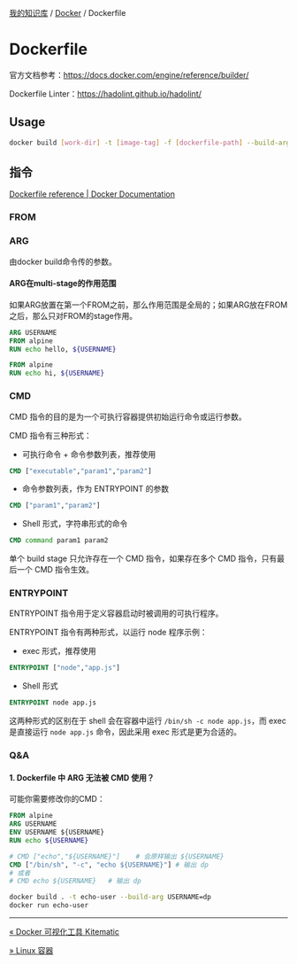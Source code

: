 [我的知识库](../README.md) / [Docker](zz_generated_mdi.md) / Dockerfile

# Dockerfile

官方文档参考：<https://docs.docker.com/engine/reference/builder/>

Dockerfile Linter：<https://hadolint.github.io/hadolint/>

## Usage

```bash
docker build [work-dir] -t [image-tag] -f [dockerfile-path] --build-arg [arg-key]=[arg-value]
```

## 指令

[Dockerfile reference | Docker Documentation](https://docs.docker.com/engine/reference/builder/#from)

### FROM

### ARG

由docker build命令传的参数。

#### ARG在multi-stage的作用范围

如果ARG放置在第一个FROM之前，那么作用范围是全局的；如果ARG放在FROM之后，那么只对FROM的stage作用。

```dockerfile
ARG USERNAME
FROM alpine
RUN echo hello, ${USERNAME}

FROM alpine
RUN echo hi, ${USERNAME}
```

### CMD

CMD 指令的目的是为一个可执行容器提供初始运行命令或运行参数。

CMD 指令有三种形式：

- 可执行命令 + 命令参数列表，推荐使用

```dockerfile
CMD ["executable","param1","param2"]
```

- 命令参数列表，作为 ENTRYPOINT 的参数

```dockerfile
CMD ["param1","param2"]
```

- Shell 形式，字符串形式的命令

```dockerfile
CMD command param1 param2
```

单个 build stage 只允许存在一个 CMD 指令，如果存在多个 CMD 指令，只有最后一个 CMD 指令生效。

### ENTRYPOINT

ENTRYPOINT 指令用于定义容器启动时被调用的可执行程序。

ENTRYPOINT 指令有两种形式，以运行 node 程序示例：

- exec 形式，推荐使用

```dockerfile
ENTRYPOINT ["node","app.js"]
```

- Shell 形式

```dockerfile
ENTRYPOINT node app.js
```

这两种形式的区别在于 shell 会在容器中运行 `/bin/sh -c node app.js`，而 exec 是直接运行 `node app.js` 命令，因此采用 exec 形式是更为合适的。

### Q&A

#### 1. Dockerfile 中 ARG 无法被 CMD 使用？

可能你需要修改你的CMD：

```dockerfile
FROM alpine
ARG USERNAME
ENV USERNAME ${USERNAME}
RUN echo ${USERNAME}

# CMD ["echo","${USERNAME}"]    # 会原样输出 ${USERNAME}
CMD ["/bin/sh", "-c", "echo ${USERNAME}"] # 输出 dp
# 或者
# CMD echo ${USERNAME}   # 输出 dp
```

```bash
docker build . -t echo-user --build-arg USERNAME=dp
docker run echo-user
```

---
[« Docker 可视化工具 Kitematic](docker-visiable-tool-kitematic.md)

[» Linux 容器](linux-container.md)
